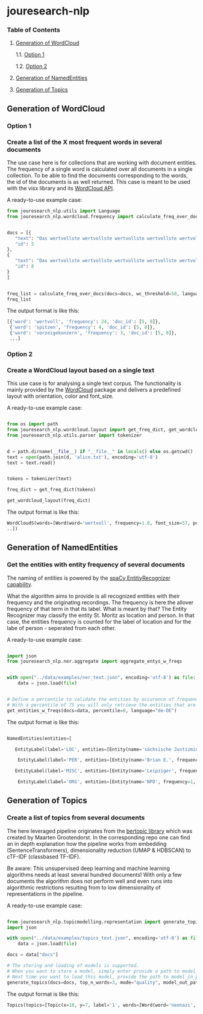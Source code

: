 # jouresearch-nlp

### Table of Contents

1. [Generation of WordCloud](#generation-of-wordcloud)

   1.1. [Option 1](#option-1)

   1.2. [Option 2](#option-2)

2. [Generation of NamedEntities](#generation-of-namedentities)

3. [Generation of Topics](#generation-of-topics)

## Generation of WordCloud

### Option 1

### Create a list of the X most frequent words in several documents

The use case here is for collections that are working with document entities. The frequency of a single word is calculated over all documents in a single collection. To be able to find the documents corresponding to the words, the id of the documents is as well returned. This case is meant to be used with the visx library and its [WordCloud API](https://airbnb.io/visx/docs/wordcloud).

A ready-to-use example case:

```python
from jouresearch_nlp.utils import Language
from jouresearch_nlp.wordcloud.frequency import calculate_freq_over_docs


docs = [{
   "text": "Das wertvollste wertvollste wertvollste wertvollste wertvollste wertvollste wertvollste wertvollste wertvollste wertvollste wertvollste wertvollste Unternehmen des Landes hat sich auf Kosten von Wettbewerbern an die Weltspitze getrickst, womöglich mit unsauberen Mitteln. Das zeigen interne Dokumente, die dem SPIEGEL vorliegen. Sie belasten den Vorzeigekonzern und seine Spitze.",
   "id": 5
},
{
   "text": "Das wertvollste wertvollste wertvollste wertvollste wertvollste wertvollste wertvollste wertvollste wertvollste wertvollste wertvollste wertvollste Unternehmen des Landes hat sich auf Kosten von Wettbewerbern an die Weltspitze getrickst, womöglich mit unsauberen Mitteln. Das zeigen interne Dokumente, die dem vorliegen. Sie belasten den Vorzeigekonzern Vorzeigekonzern und seine Spitze Spitze Spitze.",
   "id": 8
}
]


freq_list = calculate_freq_over_docs(docs=docs, wc_threshold=50, language="de-DE")
freq_list
```

The output format is like this:

```python
[{'word': 'wertvoll', 'frequency': 24, 'doc_id': [5, 8]},
 {'word': 'spitzen', 'frequency': 4, 'doc_id': [5, 8]},
 {'word': 'vorzeigekonzern', 'frequency': 3, 'doc_id': [5, 8]},
 ...]
```

### Option 2

### Create a WordCloud layout based on a single text

This use case is for analysing a single text corpus. The functionality is mainly provided by the [WordCloud](https://amueller.github.io/word_cloud/) package and delivers a predefined layout with orientation, color and font_size.

A ready-to-use example case:

```python

from os import path
from jouresearch_nlp.wordcloud.layout import get_freq_dict, get_wordcloud_layout
from jouresearch_nlp.utils.parser import tokenizer


d = path.dirname(__file__) if "__file__" in locals() else os.getcwd()
text = open(path.join(d, 'alice.txt'), encoding='utf-8')
text = text.read()


tokens = tokenizer(text)

freq_dict = get_freq_dict(tokens)

get_wordcloud_layout(freq_dict)

```

The output format is like this:

```python
WordCloudS(words=[Word(word='wertvoll', frequency=1.0, font_size=57, position=(116, 59), orientation=None, color='rgb(69, 55, 129)'), Word(word='unternehmen', frequency=0.08333333333333333, font_size=31, position=(69, 153), orientation=None, color='rgb(71, 16, 99)'), Word(word='land', frequency=0.08333333333333333, font_size=31, position=(20, 28), orientation=2, color='rgb(70, 48, 126)'), Word(word='kosten', frequency=0.08333333333333333, font_size=31, position=(7, 186), orientation=None, color='rgb(36, 135, 142)'),
..])
```

## Generation of NamedEntities

### Get the entities with entity frequency of several documents

The naming of entities is powered by the [spaCy EntitiyRecognizer capability](https://spacy.io/api/entityrecognizer).

What the algorithm aims to provide is all recognized entities with their frequency and the originating recordings. The frequency is here the allover frequency of that term in that its label.
What is meant by that? The Entity Recognizer may classify the entity St. Moritz as location and person. In that case, the entities frequency is counted for the label of location and for the labe of person - seperated from each other.

A ready-to-use example case:

```python

import json
from jouresearch_nlp.ner.aggregate import aggregate_entys_w_freqs


with open("../data/examples/ner_text.json", encoding='utf-8') as file:
    data = json.load(file)


# Define a percentile to validate the entities by occurence of frequency.
# With a percentile of 75 you will only retrieve the entities that are as freqquent as the 25 % of the entities that occur the most often.
get_entities_w_freqs(docs=data, percentile=0, language="de-DE")
```

The output format is like this:

```python

NamedEntities(entities=[

   EntityLabel(label='LOC', entities=[Entity(name='sächsische Justizministerium', frequency=1, recordings=[1]), Entity(name='Landgericht Chemnitz', frequency=2, recordings=[1]), Entity(name='Leipzig-Connewitz', frequency=1, recordings=[1]),

    EntityLabel(label='PER', entities=[Entity(name='Brian E.', frequency=2, recordings=[1]), Entity(name='Matthias B.', frequency=2, recordings=[1]), Entity(name='B.s Mitreferendaren', frequency=1, recordings=[1]), Entity(name='Justwatch', frequency=3, recordings=[3]),

   EntityLabel(label='MISC', entities=[Entity(name='Leipziger', frequency=1, recordings=[1]), Entity(name='sächsische', frequency=1, recordings=[1]), Entity(name='ZEIT', frequency=1, recordings=[1]), Entity(name='Ein Neonazi', frequency=1, recordings=[1]), Entity(name='sächsischen', frequency=1, recordings=[1]), Entity(name='Sondersitzung der Länderkammer', frequency=1, recordings=[2]),

    EntityLabel(label='ORG', entities=[Entity(name='NPD', frequency=1, recordings=[1]), Entity(name='Neonazi-Kameradschaft Freies Netz Süd', frequency=1, recordings=[1]), Entity(name='Bundestag', frequency=2, recordings=[2]), Entity(name='FDP', frequency=1, recordings=[2])])])

```

## Generation of Topics

### Create a list of topics from several documents

The here leveraged pipeline originates from the [bertopic library](https://github.com/MaartenGr/BERTopic) which was created by Maarten Grootendorst. In the corresponding repo one can find an in depth explanation how the pipeline works from embedding (SentenceTransformers), dimensionality reduction (UMAP & HDBSCAN) to cTF-IDF (classbased TF-IDF).

Be aware:
This unsupervised deep learning and machine learning algorithms needs at least several hundred documents! With only a few documents the algorithm does not perform well and even runs into algorithmic restrictions resulting from to low dimensionality of representations in the pipeline.

A ready-to-use example case:

```python

from jouresearch_nlp.topicmodelling.representation import generate_topics
import json

with open("../data/examples/topics_text.json", encoding='utf-8') as file:
    data = json.load(file)

docs = data["docs"]

# The storing and loading of models is supported.
# When you want to store a model, simply enter provide a path to model_out_path.
# Next time you want to load this model, provide the path to model_in_path
generate_topics(docs=docs, top_n_words=3, mode="quality", model_out_path="../models/test_model")


```

The output format is like this:

```python
Topics(topics=[Topic(x=18, y=7, label='1', words=[Word(word='neonazi', freq=0.10955415847306577), Word(word='brian', freq=0.08103294244291005), Word(word='matthias', freq=0.08103294244291005)], size=23), Topic(x=17, y=8, label='2', words=[Word(word='engsten', freq=0.26366323573590456), Word(word='kanzlerin', freq=0.26366323573590456), Word(word='zählt', freq=0.26366323573590456)], size=13), Topic(x=20, y=8, label='3', words=[Word(word='ups', freq=0.20604530236551916), Word(word='', freq=1e-05), Word(word='gedrückt', freq=0.12056395822111875)], size=12), Topic(x=17, y=9, label='4', words=[Word(word='novelle', freq=0.08116936153793179), Word(word='ampel', freq=0.08116936153793179), Word(word='einrichtungen', freq=0.08116936153793179)], size=12)])
```

